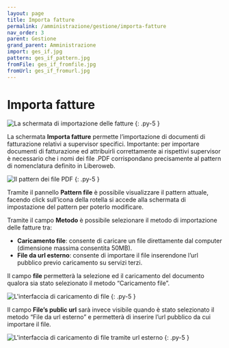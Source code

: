 ```yaml
---
layout: page
title: Importa fatture
permalink: /amministrazione/gestione/importa-fatture
nav_order: 3
parent: Gestione
grand_parent: Amministrazione
import: ges_if.jpg
pattern: ges_if_pattern.jpg
fromFile: ges_if_fromfile.jpg
fromUrl: ges_if_fromurl.jpg
---
```


# Importa fatture

![La schermata di importazione delle fatture](/assets/images/{{page.import}})
{: .py-5 }

La schermata **Importa fatture** permette l’importazione di documenti di fatturazione relativi a supervisor specifici.
Importante: per importare documenti di fatturazione ed attribuirli correttamente ai rispettivi supervisor è necessario che i nomi dei file .PDF corrispondano precisamente al pattern di nomenclatura definito in Liberoweb.

![Il pattern dei file PDF](/assets/images/{{page.pattern}})
{: .py-5 }

Tramite il pannello **Pattern file** è possibile visualizzare il pattern attuale, facendo click sull’icona della rotella si accede alla schermata di impostazione del pattern per poterlo modificare.

Tramite il campo **Metodo** è possibile selezionare il metodo di importazione delle fatture tra:
  * **Caricamento file**: consente di caricare un file direttamente dal computer (dimensione massima consentita 50MB).
  * **File da url esterno**: consente di importare il file inserendone l’url pubblico previo caricamento su servizi terzi.

Il campo **file** permetterà la selezione ed il caricamento del documento qualora sia stato selezionato il metodo “Caricamento file”.

![L'interfaccia di caricamento di file](/assets/images/{{page.fromFile}})
{: .py-5 }

Il campo **File’s public url** sarà invece visibile quando è stato selezionato il metodo “File da url esterno” e permetterà di inserire l’url pubblico da cui importare il file.

![L'interfaccia di caricamento di file tramite url esterno](/assets/images/{{page.fromUrl}})
{: .py-5 }
